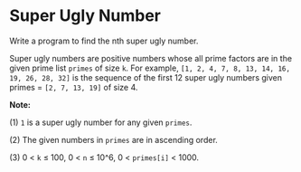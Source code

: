 # Super Ugly Number

Write a program to find the nth super ugly number.

Super ugly numbers are positive numbers whose all prime factors are in the given prime list `primes` of size `k`. For example, `[1, 2, 4, 7, 8, 13, 14, 16, 19, 26, 28, 32]` is the sequence of the first 12 super ugly numbers given primes = `[2, 7, 13, 19]` of size 4.

**Note:**

(1) `1` is a super ugly number for any given `primes`.

(2) The given numbers in `primes` are in ascending order.

(3) 0 < `k` ≤ 100, 0 < `n` ≤ 10^6, 0 < `primes[i]` < 1000.
